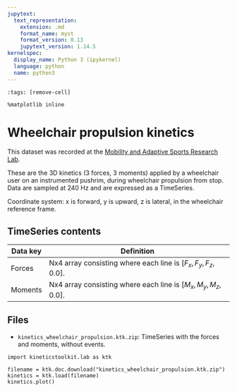 ```yaml
---
jupytext:
  text_representation:
    extension: .md
    format_name: myst
    format_version: 0.13
    jupytext_version: 1.14.5
kernelspec:
  display_name: Python 3 (ipykernel)
  language: python
  name: python3
---
```


```{code-cell} ipython3
:tags: [remove-cell]

%matplotlib inline
```

# Wheelchair propulsion kinetics

This dataset was recorded at the [Mobility and Adaptive Sports Research Lab](https://felixchenier.com).

These are the 3D kinetics (3 forces, 3 moments) applied by a wheelchair user on an instrumented pushrim, during wheelchair propulsion from stop. Data are sampled at 240 Hz and are expressed as a TimeSeries.

Coordinate system: x is forward, y is upward, z is lateral, in the wheelchair reference frame.

## TimeSeries contents

| Data key | Definition                                                      |
| -------- | --------------------------------------------------------------- |
| Forces   | Nx4 array consisting where each line is $[F_x, F_y, F_z, 0.0]$. |
| Moments  | Nx4 array consisting where each line is $[M_x, M_y, M_z, 0.0]$. |

## Files

- `kinetics_wheelchair_propulsion.ktk.zip`: TimeSeries with the forces and moments, without events.

```{code-cell} ipython3
import kineticstoolkit.lab as ktk

filename = ktk.doc.download("kinetics_wheelchair_propulsion.ktk.zip")
kinetics = ktk.load(filename)
kinetics.plot()
```
